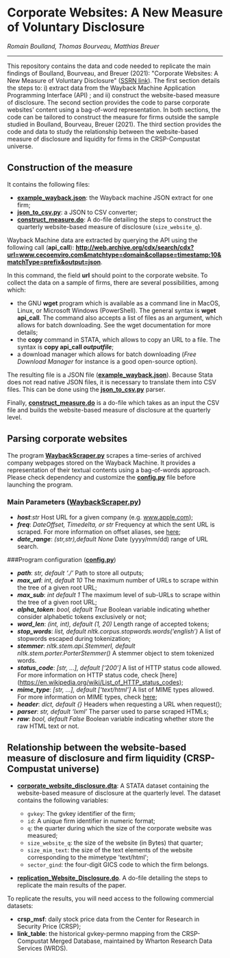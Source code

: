# Corporate Websites: A New Measure of Voluntary Disclosure
*Romain Boulland, Thomas Bourveau, Matthias Breuer*

<hr>
This repository contains the data and code needed to replicate the main findings of Boulland, Bourveau, and Breuer (2021): "Corporate Websites: A New Measure of Voluntary Disclosure" (<a href="https://papers.ssrn.com/sol3/papers.cfm?abstract_id=3816623">SSRN link</a>). 
The first section details the steps to: i) extract data from the Wayback Machine Application Programming Interface (API) ; and ii) construct the website-based measure of disclosure. The second section provides the code to parse corporate websites' content using a bag-of-word representation. In both sections, the code can be tailored to construct the measure for firms outside the sample studied in Boulland, Bourveau, Breuer (2021). The third section provides the code and data to study the relationship between the website-based measure of disclosure and liquidity for firms in the CRSP-Compustat universe.


## Construction of the measure
It contains the following files:

- **[example_wayback.json](example_wayback.json)**: the Wayback machine JSON extract for one firm;
- **[json_to_csv.py](json_to_csv.py)**: a JSON to CSV converter;
- **[construct_measure.do](construct_measure.do)**: A do-file detailing the steps to construct the quarterly website-based measure of disclosure (`size_website_q`).


Wayback Machine data are extracted by querying the API using the following call (**api_call**):
**http://web.archive.org/cdx/search/cdx?url=www.cecoenviro.com&matchtype=domain&collapse=timestamp:10&matchType=prefix&output=json**. 

In this command, the field **url** should point to the corporate website. To collect the data on a sample of firms, there are several possibilities, among which:
- the GNU **wget** program which is available as a command line in MacOS, Linux, or Microsoft Windows (PowerShell). The general syntax is **wget api_call**. The command also accepts a list of files as an argument, which allows for batch downloading. See the wget documentation for more details; 
- the **copy** command in STATA, which allows to copy an URL to a file. The syntax is **copy api_call *outputfile***;
- a download manager which allows for batch downloading (*Free Download Manager* for instance is a good open-source option).

The resulting file is a JSON file (**[example_wayback.json](example_wayback.json)**). Because Stata does not read native JSON files, it is necessary to translate them into CSV files. This can be done using the **[json_to_csv.py](json_to_csv.py)** parser.

Finally, **[construct_measure.do](construct_measure.do)** is a do-file which takes as an input the CSV file and builds the website-based measure of disclosure at the quarterly level.

## Parsing corporate websites

The program **[WaybackScraper.py](WaybackScraper.py)** scrapes a time-series of archived company webpages stored on the Wayback Machine. It provides a representation of their textual contents using a bag-of-words approach. Please check dependency and customize the **[config.py](config.py)** file before launching the program.

### Main Parameters (**[WaybackScraper.py](WaybackScraper.py)**)
- ***host***:*str* Host URL for a given company (e.g. www.apple.com);
- ***freq***: *DateOffset, Timedelta, or str* Frequency at which the sent URL is scraped. For more information on offset aliases, see [here](https://pandas.pydata.org/pandas-docs/stable/user_guide/timeseries.html#offset-aliases);
- ***date_range***: *(str,str),default None* Date (yyyy/mm/dd) range of URL search.

###Program configuration (**[config.py](config.py)**)
- ***path***: *str, default ‘./’* Path to store all outputs;
- ***max_url***: *int, default 10* The maximum number of URLs to scrape within the tree of a given root URL;
- ***max_sub***: *int default 1* The maximum level of sub-URLs to scrape within the tree of a given root URL;
- ***alpha_token***: *bool, default True* Boolean variable indicating whether consider alphabetic tokens exclusively or not;
- ***word_len***: *(int, int), default (1, 20)* Length range of accepted tokens;
- ***stop_words***: *list, default nltk.corpus.stopwords.words(‘english’)* A list of stopwords escaped during tokenization;
- ***stemmer***: *nltk.stem.api.StemmerI, default nltk.stem.porter.PorterStemmer()* A stemmer object to stem tokenized words. 
- ***status_code***: *[str, …], default [‘200’]* A list of HTTP status code allowed. For more information on HTTP status code, check [here] (https://en.wikipedia.org/wiki/List_of_HTTP_status_codes);
- ***mime_type***: *[str, …], default [‘text/html’]* A list of MIME types allowed. For more information on MIME types, check [here](https://developer.mozilla.org/en-US/docs/Web/HTTP/Basics_of_HTTP/MIME_types/Common_types);
- ***header***: *dict, default {}* Headers when requesting a URL when request();
- ***parser***: *str, default ‘lxml’* The parser used to parse scraped HTMLs;
- ***raw***: *bool, default False* Boolean variable indicating whether store the raw HTML text or not.

## Relationship between the website-based measure of disclosure and firm liquidity (CRSP-Compustat universe)

- **[corporate_website_disclosure.dta](corporate_website_disclosure.dta)**: A STATA dataset containing the website-based measure of disclosure at the quarterly level. The dataset contains the following variables:
  - `gvkey`: The gvkey identifier of the firm;
  - `id`: A unique firm identifier in numeric format;
  - `q`: the quarter during which the size of the corporate website was measured;
  - `size_website_q`: the size of the website (in Bytes) that quarter;
  - `size_mim_text`: the size of the text elements of the website corresponding to the mimetype 'text/html';
  - `sector_gind`: the four-digit GICS code to which the firm belongs.

- **[replication_Website_Disclosure.do](replication_Website_Disclosure.do)**. A do-file detailing the steps to replicate the main results of the paper.



To replicate the results, you will need access to the following commercial datasets:
- **crsp_msf**: daily stock price data from the Center for Research in Security Price (CRSP);
- **link_table**: the historical gvkey-permno mapping from the CRSP-Compustat Merged Database, maintained by Wharton Research Data Services (WRDS).

